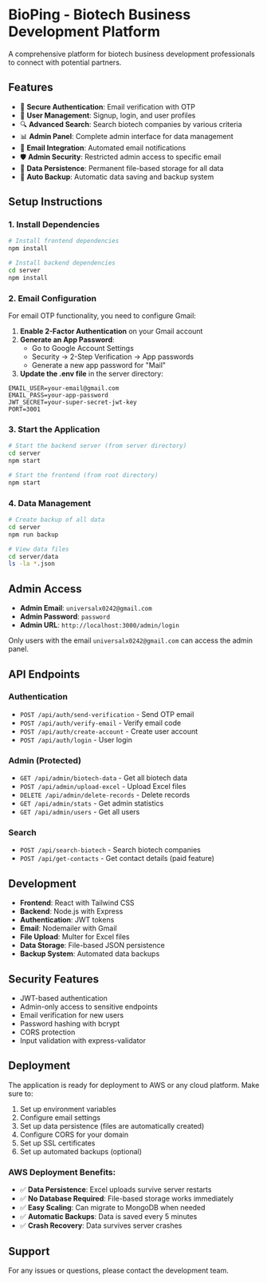 # BioPing - Biotech Business Development Platform

A comprehensive platform for biotech business development professionals to connect with potential partners.

## Features

- 🔐 **Secure Authentication**: Email verification with OTP
- 👥 **User Management**: Signup, login, and user profiles
- 🔍 **Advanced Search**: Search biotech companies by various criteria
- 📊 **Admin Panel**: Complete admin interface for data management
- 📧 **Email Integration**: Automated email notifications
- 🛡️ **Admin Security**: Restricted admin access to specific email
- 💾 **Data Persistence**: Permanent file-based storage for all data
- 🔄 **Auto Backup**: Automatic data saving and backup system

## Setup Instructions

### 1. Install Dependencies

```bash
# Install frontend dependencies
npm install

# Install backend dependencies
cd server
npm install
```

### 2. Email Configuration

For email OTP functionality, you need to configure Gmail:

1. **Enable 2-Factor Authentication** on your Gmail account
2. **Generate an App Password**:
   - Go to Google Account Settings
   - Security → 2-Step Verification → App passwords
   - Generate a new app password for "Mail"
3. **Update the .env file** in the server directory:

```env
EMAIL_USER=your-email@gmail.com
EMAIL_PASS=your-app-password
JWT_SECRET=your-super-secret-jwt-key
PORT=3001
```

### 3. Start the Application

```bash
# Start the backend server (from server directory)
cd server
npm start

# Start the frontend (from root directory)
npm start
```

### 4. Data Management

```bash
# Create backup of all data
cd server
npm run backup

# View data files
cd server/data
ls -la *.json
```

## Admin Access

- **Admin Email**: `universalx0242@gmail.com`
- **Admin Password**: `password`
- **Admin URL**: `http://localhost:3000/admin/login`

Only users with the email `universalx0242@gmail.com` can access the admin panel.

## API Endpoints

### Authentication
- `POST /api/auth/send-verification` - Send OTP email
- `POST /api/auth/verify-email` - Verify email code
- `POST /api/auth/create-account` - Create user account
- `POST /api/auth/login` - User login

### Admin (Protected)
- `GET /api/admin/biotech-data` - Get all biotech data
- `POST /api/admin/upload-excel` - Upload Excel files
- `DELETE /api/admin/delete-records` - Delete records
- `GET /api/admin/stats` - Get admin statistics
- `GET /api/admin/users` - Get all users

### Search
- `POST /api/search-biotech` - Search biotech companies
- `POST /api/get-contacts` - Get contact details (paid feature)

## Development

- **Frontend**: React with Tailwind CSS
- **Backend**: Node.js with Express
- **Authentication**: JWT tokens
- **Email**: Nodemailer with Gmail
- **File Upload**: Multer for Excel files
- **Data Storage**: File-based JSON persistence
- **Backup System**: Automated data backups

## Security Features

- JWT-based authentication
- Admin-only access to sensitive endpoints
- Email verification for new users
- Password hashing with bcrypt
- CORS protection
- Input validation with express-validator

## Deployment

The application is ready for deployment to AWS or any cloud platform. Make sure to:

1. Set up environment variables
2. Configure email settings
3. Set up data persistence (files are automatically created)
4. Configure CORS for your domain
5. Set up SSL certificates
6. Set up automated backups (optional)

### AWS Deployment Benefits:
- ✅ **Data Persistence**: Excel uploads survive server restarts
- ✅ **No Database Required**: File-based storage works immediately
- ✅ **Easy Scaling**: Can migrate to MongoDB when needed
- ✅ **Automatic Backups**: Data is saved every 5 minutes
- ✅ **Crash Recovery**: Data survives server crashes

## Support

For any issues or questions, please contact the development team. 